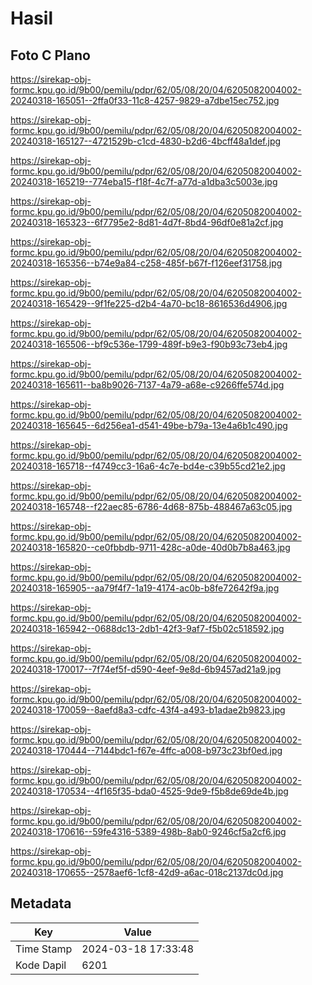 # Hasil

## Foto C Plano

https://sirekap-obj-formc.kpu.go.id/9b00/pemilu/pdpr/62/05/08/20/04/6205082004002-20240318-165051--2ffa0f33-11c8-4257-9829-a7dbe15ec752.jpg

https://sirekap-obj-formc.kpu.go.id/9b00/pemilu/pdpr/62/05/08/20/04/6205082004002-20240318-165127--4721529b-c1cd-4830-b2d6-4bcff48a1def.jpg

https://sirekap-obj-formc.kpu.go.id/9b00/pemilu/pdpr/62/05/08/20/04/6205082004002-20240318-165219--774eba15-f18f-4c7f-a77d-a1dba3c5003e.jpg

https://sirekap-obj-formc.kpu.go.id/9b00/pemilu/pdpr/62/05/08/20/04/6205082004002-20240318-165323--6f7795e2-8d81-4d7f-8bd4-96df0e81a2cf.jpg

https://sirekap-obj-formc.kpu.go.id/9b00/pemilu/pdpr/62/05/08/20/04/6205082004002-20240318-165356--b74e9a84-c258-485f-b67f-f126eef31758.jpg

https://sirekap-obj-formc.kpu.go.id/9b00/pemilu/pdpr/62/05/08/20/04/6205082004002-20240318-165429--9f1fe225-d2b4-4a70-bc18-8616536d4906.jpg

https://sirekap-obj-formc.kpu.go.id/9b00/pemilu/pdpr/62/05/08/20/04/6205082004002-20240318-165506--bf9c536e-1799-489f-b9e3-f90b93c73eb4.jpg

https://sirekap-obj-formc.kpu.go.id/9b00/pemilu/pdpr/62/05/08/20/04/6205082004002-20240318-165611--ba8b9026-7137-4a79-a68e-c9266ffe574d.jpg

https://sirekap-obj-formc.kpu.go.id/9b00/pemilu/pdpr/62/05/08/20/04/6205082004002-20240318-165645--6d256ea1-d541-49be-b79a-13e4a6b1c490.jpg

https://sirekap-obj-formc.kpu.go.id/9b00/pemilu/pdpr/62/05/08/20/04/6205082004002-20240318-165718--f4749cc3-16a6-4c7e-bd4e-c39b55cd21e2.jpg

https://sirekap-obj-formc.kpu.go.id/9b00/pemilu/pdpr/62/05/08/20/04/6205082004002-20240318-165748--f22aec85-6786-4d68-875b-488467a63c05.jpg

https://sirekap-obj-formc.kpu.go.id/9b00/pemilu/pdpr/62/05/08/20/04/6205082004002-20240318-165820--ce0fbbdb-9711-428c-a0de-40d0b7b8a463.jpg

https://sirekap-obj-formc.kpu.go.id/9b00/pemilu/pdpr/62/05/08/20/04/6205082004002-20240318-165905--aa79f4f7-1a19-4174-ac0b-b8fe72642f9a.jpg

https://sirekap-obj-formc.kpu.go.id/9b00/pemilu/pdpr/62/05/08/20/04/6205082004002-20240318-165942--0688dc13-2db1-42f3-9af7-f5b02c518592.jpg

https://sirekap-obj-formc.kpu.go.id/9b00/pemilu/pdpr/62/05/08/20/04/6205082004002-20240318-170017--7f74ef5f-d590-4eef-9e8d-6b9457ad21a9.jpg

https://sirekap-obj-formc.kpu.go.id/9b00/pemilu/pdpr/62/05/08/20/04/6205082004002-20240318-170059--8aefd8a3-cdfc-43f4-a493-b1adae2b9823.jpg

https://sirekap-obj-formc.kpu.go.id/9b00/pemilu/pdpr/62/05/08/20/04/6205082004002-20240318-170444--7144bdc1-f67e-4ffc-a008-b973c23bf0ed.jpg

https://sirekap-obj-formc.kpu.go.id/9b00/pemilu/pdpr/62/05/08/20/04/6205082004002-20240318-170534--4f165f35-bda0-4525-9de9-f5b8de69de4b.jpg

https://sirekap-obj-formc.kpu.go.id/9b00/pemilu/pdpr/62/05/08/20/04/6205082004002-20240318-170616--59fe4316-5389-498b-8ab0-9246cf5a2cf6.jpg

https://sirekap-obj-formc.kpu.go.id/9b00/pemilu/pdpr/62/05/08/20/04/6205082004002-20240318-170655--2578aef6-1cf8-42d9-a6ac-018c2137dc0d.jpg


## Metadata

| Key        | Value               |
| ---------- | ------------------- |
| Time Stamp | 2024-03-18 17:33:48 |
| Kode Dapil | 6201                |



